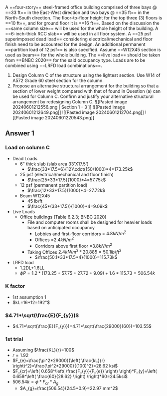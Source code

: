 A ==four-story== steel-framed office building comprised of three bays @ ==33 ft== in the East-West direction and two bays @ ==35 ft== in the North-South direction. The floor-to-floor height for the top three (3) floors is ==10 ft==, and for ground floor it is ==16 ft==. Based on the discussion the ==same column size== will be used for the whole height of the building. A ==6-inch-thick RCC slab== will be used in all floor system. A ==25 psf superimposed dead load== considering electrical/mechanical and floor finish need to be accounted for the design. An additional permanent ==partition load of 12 psf== is also specified. Assume ==W12X45 section is used as beam== for the whole building. The ==live load== should be taken from ==BNBC 2020== for the said occupancy type. Loads are to be combined using ==LRFD load combinations==.
1. Design Column C of the structure using the lightest section. Use W14 of A572 Grade 60 steel section for the column.
2. Propose an alternative structural arrangement for the building so that a section of lower weight compared with that of found in Question (a) can be used for Column C. Confirm and justify your alternative structural arrangement by redesigning Column C.
![[Pasted image 20240601212556.png | Section 1 - 3 ]]
![[Pasted image 20240601212649.png]]
![[Pasted image 20240601212704.png]]
![[Pasted image 20240601220543.png]]

## Answer 1
### Load on column C
- Dead Loads
	- 6" thick slab (slab area 33'X17.5')
		- $\frac{33*17.5*6}{12}\cdot(150/1000)*4=173.25k$
	- 25 psf (electrical/mechanical and floor finish)
		- $\frac{25*33*17.5}{1000}*4=57.75k$
	- 12 psf (permanent partition load)
		- $\frac{12*33*17.5}{1000}*4=27.72k$
	- Beam W12X45
		- 45 lb/ft
		- $\frac{45*(33+17.5)}{1000}*4=9.09k$
- Live Loads
	- Office buildings (Table 6.2.3; BNBC 2020)
		- File and computer rooms shall be designed for heavier loads based on anticipated occupancy
			- Lobbies and first-floor corridors = $4.8 kN/m^2$ 
			- Offices =$2.4 kN /m^2$
			- Corridors above first floor =$3.8kN /m^2$
		- Taking Offices $2.4kN /m^2 *20.885 =50.1lb /ft^2$
			- $\frac{50.1*33*17.5*4}{1000}=115.73k$
- LRFD load 
	- 1.2DL+1.6LL
	- $\phi P= 1.2*(173.25+57.75+27.72+9.09)+1.6*115.73=506.54k$
### K factor
- 1st assumption 1 
- $kL=16*12=192"$
### $4.71*\sqrt(\frac{E}{F_{y}})$
- $4.71*\sqrt(\frac{E}{F_{y}})=4.71*\sqrt(\frac{29000}{60})=103.55$
### 1st trial
- Assuming $\frac{KL}{r}=100$
- $r=1.92$
- $F_{e}=\frac{\pi^2*29000}{\left( \frac{kL}{r} \right)^2}=\frac{\pi^2*29000}{(100)^2}=28.62 ksi$
- $F_{cr}=\left( 0.658^\left( \frac{F_{y}}{F_{e}} \right) \right)*F_{y}=\left( 0.658^\left( \frac{60}{28.62} \right) \right)*60=24.5ksi$
- $506.54k=\phi*F_{cr}*A_{g}$
	- $A_{g}=\frac{506.54}{24.5*0.9}=22.97 mm^2$
